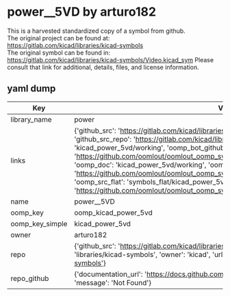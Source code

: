 # power__5VD by arturo182  
This is a harvested standardized copy of a symbol from github.  
The original project can be found at:  
https://gitlab.com/kicad/libraries/kicad-symbols  
The original symbol can be found in:
https://gitlab.com/kicad/libraries/kicad-symbols/Video.kicad_sym
Please consult that link for additional, details, files, and license information.  
## yaml dump  
| Key | Value |  
| --- | --- |  
| library_name | power |  
| links | {'github_src': 'https://gitlab.com/kicad/libraries/kicad-symbols/Video.kicad_sym', 'github_src_repo': 'https://gitlab.com/kicad/libraries/kicad-symbols', 'oomp_bot': 'kicad_power_5vd/working', 'oomp_bot_github': 'https://github.com/oomlout/oomlout_oomp_symbol_bot/tree/main/kicad_power_5vd/working', 'oomp_doc': 'kicad_power_5vd/working', 'oomp_doc_github': 'https://github.com/oomlout/oomlout_oomp_symbol_doc/tree/main/kicad_power_5vd/working', 'oomp_src_flat': 'symbols_flat/kicad_power_5vd/working', 'oomp_src_flat_github': 'https://github.com/oomlout/oomlout_oomp_symbol_src/tree/main/kicad_power_5vd/working'} |  
| name | power__5VD |  
| oomp_key | oomp_kicad_power_5vd |  
| oomp_key_simple | kicad_power_5vd |  
| owner | arturo182 |  
| repo | {'github_src': 'https://gitlab.com/kicad/libraries/kicad-symbols/Video.kicad_sym', 'name': 'libraries/kicad-symbols', 'owner': 'kicad', 'url': 'https://gitlab.com/kicad/libraries/kicad-symbols'} |  
| repo_github | {'documentation_url': 'https://docs.github.com/rest/repos/repos#get-a-repository', 'message': 'Not Found'} |  

